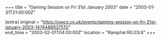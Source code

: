 +++
title = "Gaming Session on Fri 31st January 2003"
date = "2003-01-31T21:00:00Z"

[extra]
original = "https://uwcs.co.uk/events/gaming-session-on-fri-31st-january-2003-1474488937511/"    
end_time = "2003-02-01T04:00:00Z"
location = "Ramphal R0.03/4"
+++



